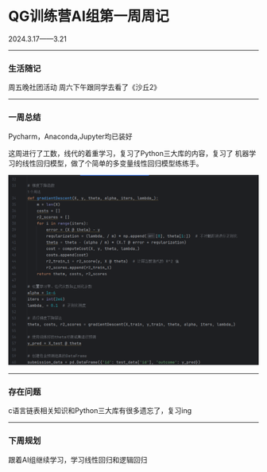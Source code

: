 # QG训练营AI组第一周周记

2024.3.17——3.21

***
### 生活随记

周五晚社团活动
周六下午跟同学去看了《沙丘2》

***
### 一周总结

Pycharm，Anaconda,Jupyter均已装好


这周进行了工数，线代的着重学习，复习了Python三大库的内容，复习了
机器学习的线性回归模型，做了个简单的多变量线性回归模型练练手。

![image](https://github.com/RunningGT/GT-s-Room/blob/main/AI%E7%BB%84/Image/%E5%B1%8F%E5%B9%95%E6%88%AA%E5%9B%BE%202024-03-21%20182959.png)
***
### 存在问题

c语言链表相关知识和Python三大库有很多遗忘了，复习ing

***
### 下周规划

跟着AI组继续学习，学习线性回归和逻辑回归

